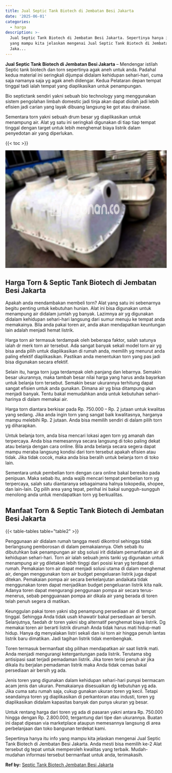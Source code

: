 ```yaml
---
title: Jual Septic Tank Biotech di Jembatan Besi Jakarta
date: '2025-06-01'
categories:
  - harga
description: >-
  Jual Septic Tank Biotech di Jembatan Besi Jakarta. Sepertinya hanya itu info
  yang mampu kita jelaskan mengenai Jual Septic Tank Biotech di Jembatan Besi
  Jaka...
---
```


**Jual Septic Tank Biotech di Jembatan Besi Jakarta** – Mendengar istilah Septic tank biotech dan torn sepertinya agak aneh untuk anda. Padahal kedua material ini seringkali dijumpai didalam kehidupan sehari-hari, cuma saja namanya saja yg agak aneh didengar. Kedua Pelataran depan tempat tinggal tadi ialah tempat yang diaplikasikan untuk penampungan.

Bio septictank sendiri yakni sebuah bio technology yang menggunakan sistem pengolahan limbah domestic jadi tinja akan dapat diolah jadi lebih efisien jadi carian yang layak dibuang langsung ke got atau drainase.

Sementara torn yakni sebuah drum besar yg diaplikasikan untuk menampung air. Alat yg satu ini seringkali digunakan di tiap tiap tempat tinggal dengan target untuk lebih menghemat biaya listrik dalam penyedotan air yang diperlukan.

{{< toc >}}

![Jual Septic Tank Biotech di Jembatan Besi Jakarta](/images/jual-bio-septictank-34.png)

## Harga Torn & Septic Tank Biotech di Jembatan Besi Jakarta

Apakah anda mendambakan membeli torn? Alat yang satu ini sebenarnya begitu penting untuk kebutuhan hunian. Alat ini bisa digunakan untuk menampung air didalam jumlah yg banyak. Lazimnya air yg digunakan didalam kehidupan sehari-hari langsung dari sumur menuju ke tempat anda memakainya. Bila anda pakai toren air, anda akan mendapatkan keuntungan lain adalah menjadi hemat listrik.

Harga torn air termasuk terdampak oleh beberapa faktor, salah satunya ialah dr merk torn air tersebut. Ada sangat banyak sekali model torn air yg bisa anda pilih untuk diaplikasikan di rumah anda, memilih yg menurut anda paling efektif diaplikasikan. Pastikan anda menentukan torn yang pas jadi bisa digunakan secara efektif.

Selain itu, harga torn juga terdampak oleh panjang dan lebarnya. Semakin besar ukurannya, maka tambah besar nilai harga yang harus anda bayarkan untuk belanja torn tersebut. Semakin besar ukurannya terhitung dapat sangat efisien untuk anda gunakan. Dimana air yg bisa ditampung akan menjadi banyak. Tentu bakal memudahkan anda untuk kebutuhan sehari-harinya di dalam memakai air.

Harga torn diantara berkisar pada Rp. 750.000 – Rp. 2 jutaan untuk kwalitas yang sedang. Jika anda ingin torn yang sangat baik kwalitasnya, harganya mampu melebihi Rp. 2 jutaan. Anda bisa memilih sendiri di dalam pilih torn yg diharapkan.

Untuk belanja torn, anda bisa mencari lokasi agen torn yg amanah dan terpercaya. Anda bisa memesannya secara langsung di toko paling dekat atau belanja dengan cara online. Bila anda belanja secara segera dapat mampu meraba langsung kondisi dari torn tersebut apakah efisien atau tidak. Jika tidak cocok, maka anda bisa beralih untuk belanja torn di toko lain.

Sementara untuk pembelian torn dengan cara online bakal beresiko pada penipuan. Maka sebab itu, anda wajib mencari tempat pembelian torn yg terpercaya, salah satu diantaranya sebagaimana halnya tokopedia, shopee, dan lain-lain. Dg pilih area yang tepat, perihal ini bakal sungguh-sungguh menolong anda untuk mendapatkan torn yg berkualitas.

## Manfaat Torn & Septic Tank Biotech di Jembatan Besi Jakarta

{{< table-tables table="table2" >}}

Penggunaan air didalam rumah tangga mesti dikontrol sehingga tidak berlangsung pemborosan di dalam pemakaiannya. Oleh sebab itu dibutuhkan bak penampungan air sbg solusi irit didalam pemanfaatan air di kehidupan sehari-hari. Torn air ialah sebuah jenis tanki yg digunakan untuk menampung air yg diletakan lebih tinggi dari posisi kran yg terdapat di rumah. Pemakaian torn air dapat menjadi solusi utama di dalam menghemat air, dengan menggunakan torn air budget pengeluaran listrik juga dapat ditekan. Pemakaian pompa air secara berkelanjutan andaikata tidak menggunakan toren dapat menjadikan budget pengeluaran listrik kita naik. Adanya toren dapat mengurangi penggunaan pompa air secara terus-menerus, sebab pengguanaan pompa air dikala air yang berada di toren telah penuh segera di matikan.

Keunggulan pakai toren yakni sbg penampung persediaan air di tempat tinggal. Sehingga Anda tidak usah khawatir bakal persediaan air bersih. Selanjutnya, faedah dr toren yakni sbg alternatif penghemat biaya listrik. Dg memakai toren air berarti listrik dirumah Anda tidak harus mati hidup-mati hidup. Hanya dg menyalakan listri sekali dan isi torn air hingga penuh lantas listrik baru dimatikan. Jadi tagihan listrik tidak membengkak.

Toren termasuk bermanfaat sbg pilihan mendapatkan air saat listrik mati. Anda menjadi mengurangi ketergantungan pada listrik. Terutama sbg antisipasi saat terjadi pemadaman listrik. Jika toren terisi penuh air jika dikala itu berjalan pemadaman listrik maka Anda tidak cemas bakal persediaan air bersih yg ada.

Jenis toren yang digunakan dalam kehidupan sehari-hari punyai bermacam acam jenis dan ukuran. Pemakaianya disesuaikan dg kebutuhan yg ada. Jika cuma satu rumah saja, cukup gunakan ukuran toren yg kecil. Tetapi seandainya toren yg diaplikasikan di perkantoran atau industi, toren yg diaplikasikan didalam kapasitas banyak dan punya ukuran yg besar.

Untuk rentang harga dari toren yg ada di pasaran yakni antara Rp. 750.000 hingga dengan Rp. 2.800.000, tergantung dari tipe dan ukurannya. Buatan ini dapat dipesan via marketplace ataupun memesannya langsung di area perbelanjaan dan toko bangunan terdekat kami.

Sepertinya hanya itu info yang mampu kita jelaskan mengenai Jual Septic Tank Biotech di Jembatan Besi Jakarta. Anda mesti bisa memilih ke-2 Alat tersebut dg tepat untuk memperoleh kwalitas yang terbaik. Mudah-mudahan informasi tersebut bermanfaat untuk anda, terimakasih.

**Ref by:** [Septic Tank Biotech Jembatan Besi Jakarta](https://id.wikipedia.org/wiki/Septic)
